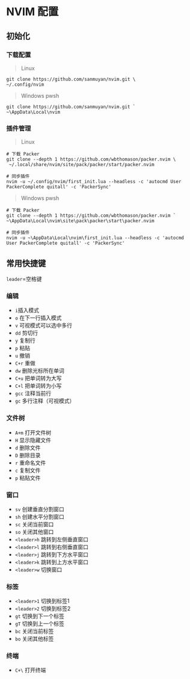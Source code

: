 # NVIM 配置

## 初始化

### 下载配置

> Linux

```shell
git clone https://github.com/sanmuyan/nvim.git \
~/.config/nvim
```

> Windows pwsh

```pwsh
git clone https://github.com/sanmuyan/nvim.git `
~\AppData\Local\nvim
```

### 插件管理

> Linux

```shell
# 下载 Packer
git clone --depth 1 https://github.com/wbthomason/packer.nvim \
 ~/.local/share/nvim/site/pack/packer/start/packer.nvim

# 同步插件
nvim -u ~/.config/nvim/first_init.lua --headless -c 'autocmd User PackerComplete quitall' -c 'PackerSync'
```

> Windows pwsh

```pwsh
# 下载 Packer
git clone --depth 1 https://github.com/wbthomason/packer.nvim `
~\AppData\Local\nvim\site\pack\packer\start\packer.nvim

# 同步插件
nvim -u ~\AppData\Local\nvim\first_init.lua --headless -c 'autocmd User PackerComplete quitall' -c 'PackerSync'
```

## 常用快捷键

`leader`=空格键

### 编辑

- `i`插入模式
- `o` 在下一行插入模式
- `v` 可视模式可以选中多行
- `dd` 剪切行
- `y` 复制行
- `p` 粘贴
- `u` 撤销
- `C+r` 重做
- `dw` 删除光标所在单词
- `C+u` 把单词转为大写
- `C+l` 把单词转为小写
- `gcc` 注释当前行
- `gc` 多行注释（可视模式）

### 文件树

- `A+m` 打开文件树
- `H` 显示隐藏文件
- `d` 删除文件
- `D` 删除目录
- `r` 重命名文件
- `c` 复制文件
- `p` 粘贴文件

### 窗口

- `sv` 创建垂直分割窗口
- `sh` 创建水平分割窗口
- `sc` 关闭当前窗口
- `so` 关闭其他窗口
- `<leader>h` 跳转到左侧垂直窗口
- `<leader>l` 跳转到右侧垂直窗口
- `<leader>j` 跳转到下方水平窗口
- `<leader>k` 跳转到上方水平窗口
- `<leader>w` 切换窗口

### 标签

- `<leader>1` 切换到标签1
- `<leader>2` 切换到标签2
- `gt` 切换到下一个标签
- `gT` 切换到上一个标签
- `bc` 关闭当前标签
- `bo` 关闭其他标签

### 终端

- `C+\` 打开终端
